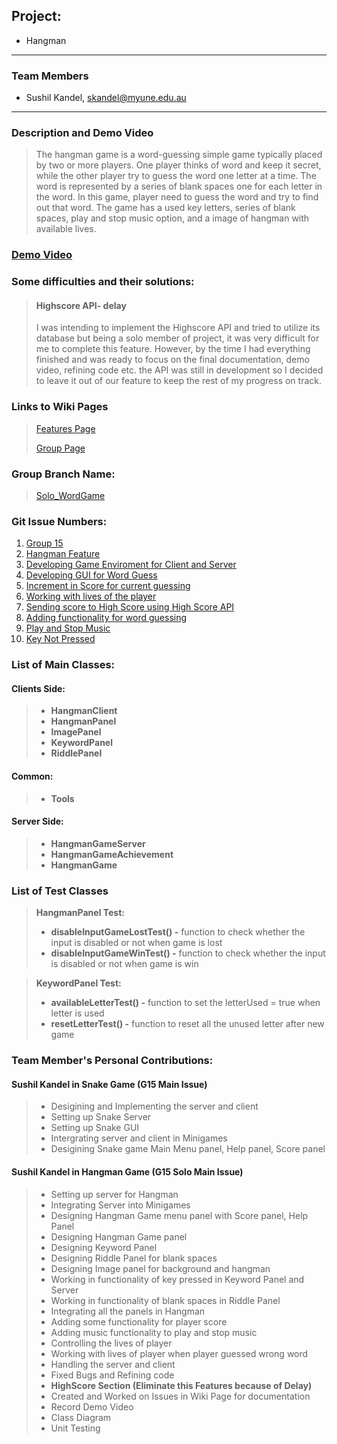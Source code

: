 ## Project:

* Hangman

---

### Team Members

* Sushil Kandel, skandel@myune.edu.au

---

### Description and Demo Video

> The hangman game is a word-guessing simple game typically placed by two or more players. One player thinks of word and keep it secret, while the other player try to guess the word one letter at a time. The word is represented by a series of blank spaces one for each letter in the word. In this game, player need to guess the word and try to find out that word. The game has a used key letters, series of blank spaces, play and stop music option, and a image of hangman with available lives.

### [Demo Video](https://cdnapisec.kaltura.com/p/424421/sp/42442100/embedIframeJs/uiconf_id/7033932/partner_id/424421?iframeembed=true&playerId=kaltura_player&entry_id=1_f6dctp3c&flashvars%5BstreamerType%5D=auto)

### Some difficulties and their solutions:

> #### Highscore API- delay
>
> I was intending to implement the Highscore API and tried to utilize its database but being a solo member of project, it was very difficult for me to complete this feature. However, by the time I had everything finished and was ready to focus on the final documentation, demo video, refining code etc. the API was still in development so I decided to leave it out of our feature to keep the rest of my progress on track.

### Links to Wiki Pages

> [Features Page](https://gitlab.une.edu.au/cosc220-2023/classproject/-/issues/108 "Solo Project - Hangman")
>
> [Group Page](https://gitlab.une.edu.au/cosc220-2023/classproject/-/wikis/Group%2015)

### Group Branch Name:

> [Solo_WordGame](https://gitlab.une.edu.au/cosc220-2023/classproject/-/tree/Solo_WordGame?ref_type=heads)

### Git Issue Numbers:

 1. [Group 15](https://gitlab.une.edu.au/cosc220-2023/classproject/-/wikis/Group%2015)
 2. [Hangman Feature](https://gitlab.une.edu.au/cosc220-2023/classproject/-/issues/108 "Solo Project - Hangman")
 3. [Developing Game Enviroment for Client and Server](https://gitlab.une.edu.au/cosc220-2023/classproject/-/work_items/109 "Developing Game Enviroment for Client and Server")
 4. [Developing GUI for Word Guess](https://gitlab.une.edu.au/cosc220-2023/classproject/-/work_items/119 "Developing GUI for Word Guess")
 5. [Increment in Score for current guessing](https://gitlab.une.edu.au/cosc220-2023/classproject/-/work_items/113 "Increment in Score for current guessing")
 6. [Working with lives of the player](https://gitlab.une.edu.au/cosc220-2023/classproject/-/work_items/112 "Working with lives of the player")
 7. [Sending score to High Score using High Score API](https://gitlab.une.edu.au/cosc220-2023/classproject/-/work_items/114 "Sending score to High Score using High Score API")
 8. [Adding functionality for word guessing](https://gitlab.une.edu.au/cosc220-2023/classproject/-/work_items/111 "Adding functionality for word guessing")
 9. [Play and Stop Music](https://gitlab.une.edu.au/cosc220-2023/classproject/-/work_items/214 "Play and Stop Music")
10. [Key Not Pressed](https://gitlab.une.edu.au/cosc220-2023/classproject/-/work_items/215 "Key not Pressed")

### List of Main Classes:

#### Clients Side:

> * **HangmanClient**
> * **HangmanPanel**
> * **ImagePanel**
> * **KeywordPanel**
> * **RiddlePanel**

#### Common:

> * **Tools**

#### Server Side:

> * **HangmanGameServer**
> * **HangmanGameAchievement**
> * **HangmanGame**

### List of Test Classes

> **HangmanPanel Test:**
>
> * **disableInputGameLostTest() -** function to check whether the input is disabled or not when game is lost
> * **disableInputGameWinTest() -** function to check whether the input is disabled or not when game is win

> **KeywordPanel Test:**
>
> * **availableLetterTest() -** function to set the letterUsed = true when letter is used
> * **resetLetterTest() -** function to reset all the unused letter after new game

### Team Member's Personal Contributions:

#### Sushil Kandel in Snake Game (G15 Main Issue)

> * Desigining and Implementing the server and client
> * Setting up Snake Server
> * Setting up Snake GUI
> * Intergrating server and client in Minigames
> * Desigining Snake game Main Menu panel, Help panel, Score panel

#### Sushil Kandel in Hangman Game (G15 Solo Main Issue)

> * Setting up server for Hangman
> * Integrating Server into Minigames
> * Designing Hangman Game menu panel with Score panel, Help Panel
> * Designing Hangman Game panel
> * Designing Keyword Panel
> * Designing Riddle Panel for blank spaces
> * Designing Image panel for background and hangman
> * Working in functionality of key pressed in Keyword Panel and Server
> * Working in functionality of blank spaces in Riddle Panel
> * Integrating all the panels in Hangman
> * Adding some functionality for player score
> * Adding music functionality to play and stop music
> * Controlling the lives of player
> * Working with lives of player when player guessed wrong word
> * Handling the server and client
> * Fixed Bugs and Refining code
> * **HighScore Section (Eliminate this Features because of Delay)**
> * Created and Worked on Issues in Wiki Page for documentation
> * Record Demo Video
> * Class Diagram
> * Unit Testing
